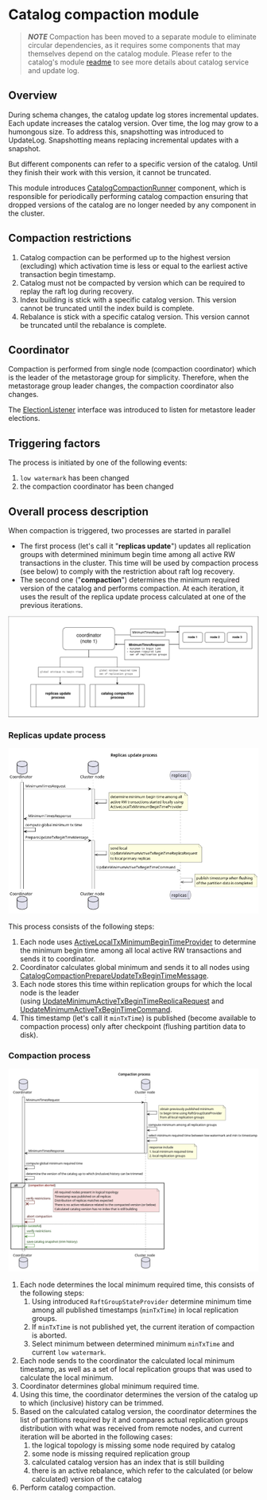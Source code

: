 # Catalog compaction module

> **_NOTE_** Compaction has been moved to a separate module to eliminate circular dependencies,
as it requires some components that may themselves depend on the catalog module. Please 
refer to the catalog's module [readme](../catalog/README.md) to see more details about 
catalog service and update log.

## Overview

During schema changes, the catalog update log stores incremental updates. Each update
increases the catalog version. Over time, the log may grow to a humongous  size. To 
address this, snapshotting was introduced to UpdateLog. Snapshotting means replacing 
incremental updates with a snapshot.

But different components can refer to a specific version of the catalog. Until they 
finish their work with this version, it cannot be truncated.

This module introduces [CatalogCompactionRunner](src/main/java/org/apache/ignite/internal/catalog/compaction/CatalogCompactionRunner.java) 
component, which is responsible for periodically performing catalog compaction ensuring that
dropped versions of the catalog are no longer needed by any component in the cluster.

## Compaction restrictions

1. Catalog compaction can be performed up to the highest version (excluding) which activation time is less 
   or equal to the earliest active transaction begin timestamp.
2. Catalog must not be compacted by version which can be required to replay the raft log during recovery.
3. Index building is stick with a specific catalog version. This version cannot be truncated until
   the index build is complete.
4. Rebalance is stick with a specific catalog version. This version cannot be truncated until the rebalance
   is complete.

## Coordinator

Compaction is performed from single node (compaction coordinator) which is the leader
of the metastorage group for simplicity. Therefore, when the metastorage group leader
changes, the compaction coordinator also changes.

The [ElectionListener](../metastorage/src/main/java/org/apache/ignite/internal/metastorage/impl/ElectionListener.java)
interface was introduced to listen for metastore leader elections.

## Triggering factors

The process is initiated by one of the following events:

1. `low watermark` has been changed
2. the compaction coordinator has been changed

## Overall process description

When compaction is triggered, two processes are started in parallel

- The first process (let's call it "**replicas update**") updates all replication groups
  with determined minimum begin time among all active RW transactions in the cluster.
  This time will be used by compaction process (see below) to comply with the restriction
  about raft log recovery.
- The second one ("**compaction**") determines the minimum required version of the catalog
  and performs compaction. At each iteration, it uses the result of the replica update
  process calculated at one of the previous iterations.

![Replicas update](tech-notes/processes.png)

### Replicas update process

![Replicas update](tech-notes/replicas-update.png)

This process consists of the following steps:

1. Each node uses [ActiveLocalTxMinimumBeginTimeProvider](../transactions/src/main/java/org/apache/ignite/internal/tx/ActiveLocalTxMinimumBeginTimeProvider.java)
   to determine the minimum begin time among all local active RW transactions and sends it to coordinator.
2. Coordinator calculates global minimum and sends it to all nodes using [CatalogCompactionPrepareUpdateTxBeginTimeMessage](src/main/java/org/apache/ignite/internal/catalog/compaction/message/CatalogCompactionPrepareUpdateTxBeginTimeMessage.java).
3. Each node stores this time within replication groups for which the local node is the leader  
   (using [UpdateMinimumActiveTxBeginTimeReplicaRequest](../partition-replicator/src/main/java/org/apache/ignite/internal/partition/replicator/network/replication/UpdateMinimumActiveTxBeginTimeReplicaRequest.java)
   and [UpdateMinimumActiveTxBeginTimeCommand](../partition-replicator/src/main/java/org/apache/ignite/internal/partition/replicator/network/command/UpdateMinimumActiveTxBeginTimeCommand.java). 
4. This timestamp (let's call it `minTxTime`) is published (become available to compaction process) only
   after checkpoint (flushing partition data to disk).

### Compaction process

![Replicas update](tech-notes/compaction.png)

1. Each node determines the local minimum required time, this consists of the following steps:
   1. Using introduced `RaftGroupStateProvider` determine minimum time among all published
      timestamps (`minTxTime`) in local replication groups.
   2. If `minTxTime` is not published yet, the current iteration of compaction is aborted.
   3. Select minimum between determined minimum `minTxTime` and current `low watermark`.
2. Each node sends to the coordinator the calculated local minimum timestamp,
   as well as a set of local replication groups that was used to calculate the local minimum.
3. Coordinator determines global minimum required time.
4. Using this time, the coordinator determines the version of the catalog up to which (inclusive) history can be trimmed.
5. Based on the calculated catalog version, the coordinator determines the list of partitions 
   required by it and compares actual replication groups distribution with what was received
   from remote nodes, and current iteration will be aborted in the following cases:
   1. the logical topology is missing some node required by catalog
   2. some node is missing required replication group
   3. calculated catalog version has an index that is still building
   4. there is an active rebalance, which refer to the calculated (or below calculated) version of the catalog
6. Perform catalog compaction.
